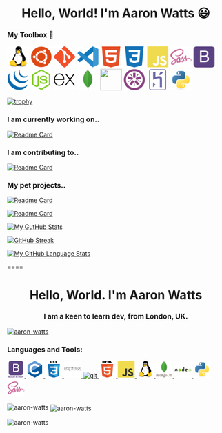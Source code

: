 <h1 align=center>Hello, World! I'm Aaron Watts 😃</h1>

<!-- 
https://raw.githubusercontent.com/devicons/devicon/master/icons/python/python-original.svg -->

### My Toolbox 🧰

<img src="https://raw.githubusercontent.com/devicons/devicon/master/icons/linux/linux-original.svg" width="50" height="50"> <img src="https://raw.githubusercontent.com/devicons/devicon/master/icons/ubuntu/ubuntu-plain.svg" width="50" height="50"> <img src="https://raw.githubusercontent.com/devicons/devicon/master/icons/git/git-plain.svg" width="50" height="50"> <img src="https://raw.githubusercontent.com/devicons/devicon/master/icons/vscode/vscode-original.svg" width="50" height="50"> <img src="https://raw.githubusercontent.com/devicons/devicon/master/icons/html5/html5-plain.svg" width="50" height="50"> <img src="https://raw.githubusercontent.com/devicons/devicon/master/icons/css3/css3-plain.svg" width="50" height="50"> <img src="https://raw.githubusercontent.com/devicons/devicon/master/icons/javascript/javascript-plain.svg" width="50" height="50"> <img src="https://raw.githubusercontent.com/devicons/devicon/master/icons/sass/sass-original.svg" width="50" height="50"> <img src="https://raw.githubusercontent.com/devicons/devicon/master/icons/bootstrap/bootstrap-plain.svg" width="50" height="50"> <img src="https://raw.githubusercontent.com/devicons/devicon/master/icons/jquery/jquery-original.svg" width="50" height="50"> <img src="https://raw.githubusercontent.com/devicons/devicon/master/icons/nodejs/nodejs-original.svg" width="50" height="50"> <img src="https://raw.githubusercontent.com/devicons/devicon/master/icons/express/express-original.svg" width="50" height="50"> <img src="https://raw.githubusercontent.com/devicons/devicon/master/icons/mongodb/mongodb-original.svg" width="50" height="50"> <img src="https://cdn.worldvectorlogo.com/logos/sqlite.svg" width="50" height="50"> <img src="https://raw.githubusercontent.com/devicons/devicon/master/icons/jasmine/jasmine-plain.svg" width="50" height="50"> <img src="https://raw.githubusercontent.com/devicons/devicon/master/icons/heroku/heroku-original.svg" width="50" height="50"> <img src="https://raw.githubusercontent.com/devicons/devicon/master/icons/python/python-original.svg" width="50" height="50"> 

[![trophy](https://github-profile-trophy.vercel.app/?username=aaron-watts&theme=gruvbox&column=3&margin-w=15&margin-h=15)](https://github.com/aaron-watts/github-profile-trophy)

### I am currently working on..
[![Readme Card](https://github-readme-stats.vercel.app/api/pin/?username=aaron-watts&repo=KioskExpressApp_V2.x&show_owner=true&theme=gruvbox)](https://github.com/aaron-watts/KioskExpressApp_V2.x)

### I am contributing to..
[![Readme Card](https://github-readme-stats.vercel.app/api/pin/?username=jjaimealeman&repo=wdb-get-good-with-git&show_owner=true&theme=gruvbox)](https://github.com/jjaimealeman/wdb-get-good-with-git)

### My pet projects..
[![Readme Card](https://github-readme-stats.vercel.app/api/pin/?username=aaron-watts&repo=apifax&show_owner=true&theme=gruvbox)](https://github.com/aaron-watts/apifax)

[![Readme Card](https://github-readme-stats.vercel.app/api/pin/?username=aaron-watts&repo=theFlatspotGuide&show_owner=true&theme=gruvbox)](https://github.com/aaron-watts/theFlatspotGuide)


[![My GutHub Stats](https://github-readme-stats.vercel.app/api?username=aaron-watts&show_icons=true&locale=en&theme=gruvbox)]()

[![GitHub Streak](http://github-readme-streak-stats.herokuapp.com?user=aaron-watts&theme=gruvbox)](https://git.io/streak-stats)

[![My GitHub Language Stats](https://github-readme-stats.vercel.app/api/top-langs/?username=aaron-watts&langs_count=5&theme=gruvbox&layout=compact)]()

====

<h1 align="center">Hello, World. I'm Aaron Watts</h1>
<h3 align="center">I am a keen to learn dev, from London, UK.</h3>

<p align="left"> <a href="https://github.com/ryo-ma/github-profile-trophy"><img src="https://github-profile-trophy.vercel.app/?username=aaron-watts" alt="aaron-watts" /></a> </p>


<h3 align="left">Languages and Tools:</h3>
<p align="left"> <a href="https://getbootstrap.com" target="_blank"> <img src="https://raw.githubusercontent.com/devicons/devicon/master/icons/bootstrap/bootstrap-plain-wordmark.svg" alt="bootstrap" width="40" height="40"/> </a> <a href="https://www.cprogramming.com/" target="_blank"> <img src="https://raw.githubusercontent.com/devicons/devicon/master/icons/c/c-original.svg" alt="c" width="40" height="40"/> </a> <a href="https://www.w3schools.com/css/" target="_blank"> <img src="https://raw.githubusercontent.com/devicons/devicon/master/icons/css3/css3-original-wordmark.svg" alt="css3" width="40" height="40"/> </a> <a href="https://expressjs.com" target="_blank"> <img src="https://raw.githubusercontent.com/devicons/devicon/master/icons/express/express-original-wordmark.svg" alt="express" width="40" height="40"/> </a> <a href="https://git-scm.com/" target="_blank"> <img src="https://www.vectorlogo.zone/logos/git-scm/git-scm-icon.svg" alt="git" width="40" height="40"/> </a> <a href="https://www.w3.org/html/" target="_blank"> <img src="https://raw.githubusercontent.com/devicons/devicon/master/icons/html5/html5-original-wordmark.svg" alt="html5" width="40" height="40"/> </a> <a href="https://developer.mozilla.org/en-US/docs/Web/JavaScript" target="_blank"> <img src="https://raw.githubusercontent.com/devicons/devicon/master/icons/javascript/javascript-original.svg" alt="javascript" width="40" height="40"/> </a> <a href="https://www.linux.org/" target="_blank"> <img src="https://raw.githubusercontent.com/devicons/devicon/master/icons/linux/linux-original.svg" alt="linux" width="40" height="40"/> </a> <a href="https://www.mongodb.com/" target="_blank"> <img src="https://raw.githubusercontent.com/devicons/devicon/master/icons/mongodb/mongodb-original-wordmark.svg" alt="mongodb" width="40" height="40"/> </a> <a href="https://nodejs.org" target="_blank"> <img src="https://raw.githubusercontent.com/devicons/devicon/master/icons/nodejs/nodejs-original-wordmark.svg" alt="nodejs" width="40" height="40"/> </a> <a href="https://www.python.org" target="_blank"> <img src="https://raw.githubusercontent.com/devicons/devicon/master/icons/python/python-original.svg" alt="python" width="40" height="40"/> </a> <a href="https://sass-lang.com" target="_blank"> <img src="https://raw.githubusercontent.com/devicons/devicon/master/icons/sass/sass-original.svg" alt="sass" width="40" height="40"/> </a> </p>

<p><img align="left" src="https://github-readme-stats.vercel.app/api/top-langs?username=aaron-watts&show_icons=true&locale=en&layout=compact" alt="aaron-watts" /></p>

<p>&nbsp;<img align="center" src="https://github-readme-stats.vercel.app/api?username=aaron-watts&show_icons=true&locale=en&theme=gruvbox" alt="aaron-watts" /></p>

<p><img align="center" src="https://github-readme-streak-stats.herokuapp.com/?user=aaron-watts&" alt="aaron-watts" /></p>


<!--
**aaron-watts/aaron-watts** is a ✨ _special_ ✨ repository because its `README.md` (this file) appears on your GitHub profile.

Here are some ideas to get you started:

- 🔭 I’m currently working on ...
- 🌱 I’m currently learning ...
- 👯 I’m looking to collaborate on ...
- 🤔 I’m looking for help with ...
- 💬 Ask me about ...
- 📫 How to reach me: ...
- 😄 Pronouns: ...
- ⚡ Fun fact: ...
-->
